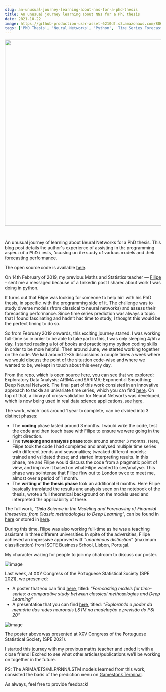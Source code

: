 ```yaml
---
slug: an-unusual-journey-learning-about-nns-for-a-phd-thesis
title: An unusual journey learning about NNs for a PhD thesis
date: 2021-10-22
image: https://github-production-user-asset-6210df.s3.amazonaws.com/88618738/280497057-46ba8ff7-2f83-4fc4-8fed-350fc18246da.png
tags: ['PhD Thesis', 'Neural Networks', 'Python', 'Time Series Forecasting']
---
```


<p align="center">
    <img width="600" src="https://github-production-user-asset-6210df.s3.amazonaws.com/88618738/280497057-46ba8ff7-2f83-4fc4-8fed-350fc18246da.png"/>
</p>

<br />

An unusual journey of learning about Neural Networks for a PhD thesis. This blog post details the author's experience of assisting in the programming aspect of a PhD thesis, focusing on the study of various models and their forecasting performance.

The open source code is available [here](https://github.com/DidierRLopes/UnivariateTimeSeriesForecast).

<!-- truncate -->

<div style={{borderTop: '1px solid #21af90', margin: '1.5em 0'}} />

On 14th February of 2019, my previous Maths and Statistics teacher — [Filipe](https://www.linkedin.com/in/filipe-r-ramos-a66242143/) - sent me a messaged because of a Linkedin post I shared about work I was doing in python.

It turns out that Filipe was looking for someone to help him with his PhD thesis, in specific, with the programming side of it. The challenge was to study diverse models (from classical to neural networks) and assess their forecasting performance. Since time series prediction was always a topic that I found fascinating and hadn’t had time to study, I thought this would be the perfect timing to do so.

So from February 2019 onwards, this exciting journey started. I was working full-time so in order to be able to take part in this, I was only sleeping 4/5h a day. I started reading a lot of books and practicing my python coding skills in order to be more helpful. Then around June, we started working together on the code. We had around 2–3h discussions a couple times a week where we would discuss the point of the situation code-wise and where we wanted to be, we kept in touch about this every day.

From the repo, which is open source [here](https://github.com/DidierRLopes/UnivariateTimeSeriesForecast), you can see that we explored: Exploratory Data Analysis; ARIMA and SARIMA; Exponential Smoothing; Deep Neural Network. The final part of this work consisted in an innovative approach to tackle an univariate time series, which you can find [here](https://github.com/DidierRLopes/UnivariateTimeSeriesForecast/blob/master/DNN_ourApproach.ipynb). On top of that, a library of cross-validation for Neural Networks was developed, which is now being used in real data science applications, see [here](https://github.com/DidierRLopes/timeseries-cv).

The work, which took around 1 year to complete, can be divided into 3 distinct phases:

- The **coding** phase lasted around 3 months. I would write the code, test the code and then touch base with Filipe to ensure we were going in the right direction.
- The **tweaking and analysis phase** took around another 3 months. Here, Filipe took the code I had completed and analysed multiple time series with different trends and seasonalities; tweaked different models; trained and validated these; and started interpreting results. In this phase, me and Filipe would discuss the code from a pragmatic point of view, and improve it based on what Filipe wanted to see/analyse. This phase was so intense that Filipe flew out to London twice to meet me, almost over a period of 1 month.
- The **writing of the thesis phase** took an additional 6 months. Here Filipe basically translated the results and analysis seen on the notebook of the thesis, wrote a full theoretical background on the models used and interpreted the applicability of these.

The full work, _“Data Science in the Modeling and Forecasting of Financial timeseries: from Classic methodologies to Deep Learning”_, can be found in [here](https://ciencia.iscte-iul.pt/publications/data-science-na-modelacao-e-previsao-de-series-economico-financeiras-das-metodologias-classicas-ao/82703) or stored in [here](https://repositorio.iscte-iul.pt/handle/10071/22964).

During this time, Filipe was also working full-time as he was a teaching assistant in three different universities. In spite of the adversities, Filipe achieved an impressive approved with “_unanimous distinction_” (maximum classification) from ISCTE Business School, Lisbon, Portugal.

My character waiting for people to join my chatroom to discuss our poster.

![image](https://github.com/Meg1211/my-website/assets/88618738/9222b0c5-4620-4eb1-88d3-a68a2eb71e1b)

Last week, at XXV Congress of the Portuguese Statistical Society (SPE 2021), we presented:

- A poster that you can find [here](https://www.researchgate.net/publication/355360806_Forecasting_models_for_time-series_a_comparative_study_between_classical_methodologies_and_Deep_Learning), titled: _“Forecasting models for time-series: a comparative study between classical methodologies and Deep Learning”_
- A presentation that you can find [here](https://www.researchgate.net/publication/355360897_Explorando_o_poder_da_memoria_das_redes_neuronais_LSTM_na_modelacao_e_previsao_do_PSI_20), titled: _“Explorando o poder da memória das redes neuronais LSTM na modelação e previsão do PSI 20”_

![image](https://github.com/Meg1211/my-website/assets/88618738/c5921349-99d1-46bf-878f-0ecfaedf2b1e)

The poster above was presented at XXV Congress of the Portuguese Statistical Society (SPE 2021).

I started this journey with my previous maths teacher and ended it with a close friend! Excited to see what other articles/publications we’ll be working on together in the future.

PS: The ARIMA/ETS/MLP/RNN/LSTM models learned from this work, consisted the basis of the prediction menu on [Gamestonk Terminal](https://github.com/GamestonkTerminal/GamestonkTerminal).

As always, feel free to provide feedback!
